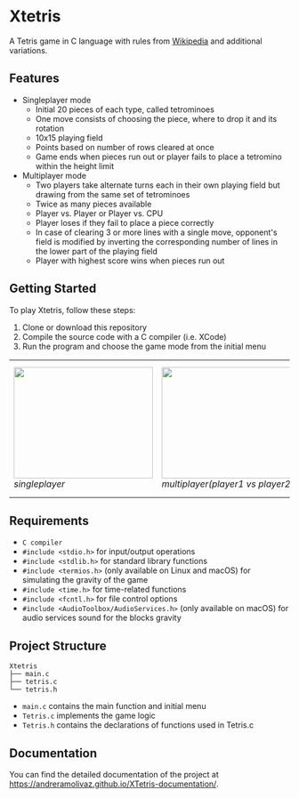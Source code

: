 # Xtetris

A Tetris game in C language with rules from [Wikipedia](https://it.wikipedia.org/wiki/Tetris) and additional variations.

## Features

- Singleplayer mode
  - Initial 20 pieces of each type, called tetrominoes
  - One move consists of choosing the piece, where to drop it and its rotation
  - 10x15 playing field
  - Points based on number of rows cleared at once
  - Game ends when pieces run out or player fails to place a tetromino within the height limit
- Multiplayer mode
  - Two players take alternate turns each in their own playing field but drawing from the same set of tetrominoes
  - Twice as many pieces available 
  - Player vs. Player or Player vs. CPU
  - Player loses if they fail to place a piece correctly
  - In case of clearing 3 or more lines with a single move, opponent's field is modified by inverting the corresponding number of lines in the lower part     of the playing field
  - Player with highest score wins when pieces run out


## Getting Started

To play Xtetris, follow these steps:

1. Clone or download this repository
2. Compile the source code with a C compiler (i.e. XCode)
3. Run the program and choose the game mode from the initial menu



<div align="center">
 <table>
   <tr>
<td><img src="http://vdapoi.altervista.org/ezgif-3-4b13a6c0a4.gif" width="250" height="200" /><br>
  <em>singleplayer</em></td> 
    <td><img src="http://vdapoi.altervista.org/ezgif.com-gif-maker-2.gif" width="250" height="200" /><br>
  <em>multiplayer(player1 vs player2)</em></td> 
      <td><img src="http://vdapoi.altervista.org/ezgif.com-gif-maker-5.gif" width="250" height="200" /><br>
  <em>multiplayer(player1 vs randomCPU)</em></td> 
   </tr>
  </table>
</div>


## Requirements

- `C compiler`
- `#include <stdio.h>` for input/output operations
- `#include <stdlib.h>` for standard library functions
- `#include <termios.h>` (only available on Linux and macOS) for simulating the gravity of the game
- `#include <time.h>` for time-related functions
- `#include <fcntl.h>` for file control options
- `#include <AudioToolbox/AudioServices.h>` (only available on macOS) for audio services sound for the blocks gravity

## Project Structure

    Xtetris               
    ├── main.c                   
    ├── tetris.c                  
    └── tetris.h

- `main.c` contains the main function and initial menu
- `Tetris.c` implements the game logic
- `Tetris.h` contains the declarations of functions used in Tetris.c

## Documentation

You can find the detailed documentation of the project at https://andreramolivaz.github.io/XTetris-documentation/.


